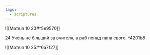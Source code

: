 ```yaml
---
tags:
  - scriptures
---
```


![[Матвія 10 23#^5e9570]]

24 Учень не більший за вчителя, а раб понад пана свого. ^4201b8

![[Матвія 10 25#^6a7f27]]